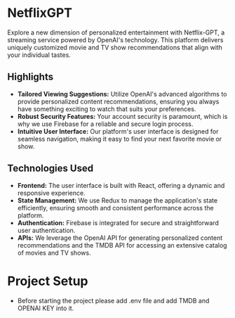 # NetflixGPT 

Explore a new dimension of personalized entertainment with Netflix-GPT, a streaming service powered by OpenAI's technology. This platform delivers uniquely customized movie and TV show recommendations that align with your individual tastes.

## Highlights 

- **Tailored Viewing Suggestions:** Utilize OpenAI's advanced algorithms to provide personalized content recommendations, ensuring you always have something exciting to watch that suits your preferences.
- **Robust Security Features:** Your account security is paramount, which is why we use Firebase for a reliable and secure login process.
- **Intuitive User Interface:** Our platform's user interface is designed for seamless navigation, making it easy to find your next favorite movie or show.

## Technologies Used 

- **Frontend:** The user interface is built with React, offering a dynamic and responsive experience.
- **State Management:** We use Redux to manage the application's state efficiently, ensuring smooth and consistent performance across the platform.
- **Authentication:** Firebase is integrated for secure and straightforward user authentication.
- **APIs:** We leverage the OpenAI API for generating personalized content recommendations and the TMDB API for accessing an extensive catalog of movies and TV shows.

# Project Setup

- Before starting the project please add .env file and add TMDB and OPENAI KEY into it.
